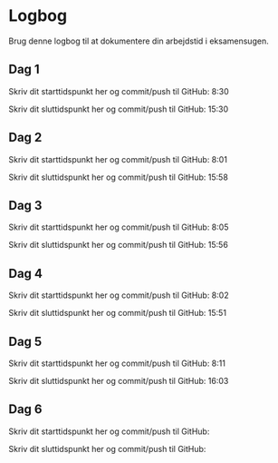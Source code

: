 # Logbog

Brug denne logbog til at dokumentere din arbejdstid i eksamensugen.

## Dag 1

Skriv dit starttidspunkt her og commit/push til GitHub: 8:30

Skriv dit sluttidspunkt her og commit/push til GitHub: 15:30

## Dag 2

Skriv dit starttidspunkt her og commit/push til GitHub: 8:01

Skriv dit sluttidspunkt her og commit/push til GitHub: 15:58

## Dag 3

Skriv dit starttidspunkt her og commit/push til GitHub: 8:05

Skriv dit sluttidspunkt her og commit/push til GitHub: 15:56

## Dag 4

Skriv dit starttidspunkt her og commit/push til GitHub: 8:02

Skriv dit sluttidspunkt her og commit/push til GitHub: 15:51

## Dag 5

Skriv dit starttidspunkt her og commit/push til GitHub: 8:11

Skriv dit sluttidspunkt her og commit/push til GitHub: 16:03

## Dag 6

Skriv dit starttidspunkt her og commit/push til GitHub:

Skriv dit sluttidspunkt her og commit/push til GitHub:
